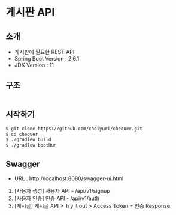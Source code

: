 # 게시판 API
## 소개
- 게시판에 필요한 REST API
- Spring Boot Version : 2.6.1
- JDK Version : 11

## 구조
```

```

## 시작하기
```bash
$ git clone https://github.com/choiyuri/chequer.git
$ cd chequer
$ ./gradlew build
$ ./gradlew bootRun
```

## Swagger
- URL : http://localhost:8080/swagger-ui.html
1. [사용자 생성] 사용자 API - /api/v1/signup
2. [사용자 인증] 인증 API - /api/v1/auth
3. [게시글] 게시글  API > Try it out > Access Token = 인증 Response

